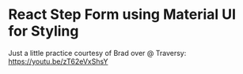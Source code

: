 # React Step Form using Material UI for Styling

Just a little practice courtesy of Brad over @ Traversy:
https://youtu.be/zT62eVxShsY